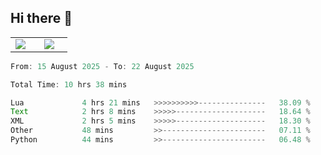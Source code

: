## Hi there 👋

<p align="center">
  <table align="center">
  <tr border="none">
  <td width="35%" align="center">
    <img  align="center"  src="http://github-profile-summary-cards.vercel.app/api/cards/stats?username=ricepunk&theme=github_dark" />
  </td>
    
  <td width="65%" align="center">
    <img  align="center"  src="http://github-profile-summary-cards.vercel.app/api/cards/profile-details?username=ricepunk&theme=github_dark" />
  </td>
  </tr>
  </table>
</p>

<!--START_SECTION:waka-->

```typescript
From: 15 August 2025 - To: 22 August 2025

Total Time: 10 hrs 38 mins

Lua             4 hrs 21 mins   >>>>>>>>>>---------------   38.09 %
Text            2 hrs 8 mins    >>>>>--------------------   18.64 %
XML             2 hrs 5 mins    >>>>>--------------------   18.30 %
Other           48 mins         >>-----------------------   07.11 %
Python          44 mins         >>-----------------------   06.48 %
```

<!--END_SECTION:waka-->
